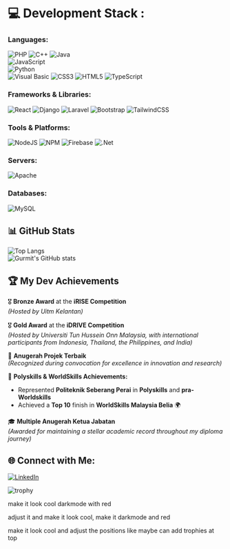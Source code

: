 # 💻 Development Stack :

### Languages:
![PHP](https://img.shields.io/badge/php-%23777BB4.svg?style=for-the-badge&logo=php&logoColor=white) 
![C++](https://img.shields.io/badge/c++-%2300599C.svg?style=for-the-badge&logo=c%2B%2B&logoColor=white) 
![Java](https://img.shields.io/badge/java-%23ED8B00.svg?style=for-the-badge&logo=java&logoColor=white)  
![JavaScript](https://img.shields.io/badge/javascript-%23F7DF1E.svg?style=for-the-badge&logo=javascript&logoColor=black)  
![Python](https://img.shields.io/badge/python-%2314354C.svg?style=for-the-badge&logo=python&logoColor=white)  
![Visual Basic](https://img.shields.io/badge/visual%20basic-%235C2D91.svg?style=for-the-badge&logo=.net&logoColor=white)
![CSS3](https://img.shields.io/badge/css3-%231572B6.svg?style=for-the-badge&logo=css3&logoColor=white) 
![HTML5](https://img.shields.io/badge/html5-%23E34F26.svg?style=for-the-badge&logo=html5&logoColor=white) 
![TypeScript](https://img.shields.io/badge/typescript-%23007ACC.svg?style=for-the-badge&logo=typescript&logoColor=white)

### Frameworks & Libraries:
![React](https://img.shields.io/badge/react-%2320232a.svg?style=for-the-badge&logo=react&logoColor=%2361DAFB) 
![Django](https://img.shields.io/badge/django-%23092E20.svg?style=for-the-badge&logo=django&logoColor=white)
![Laravel](https://img.shields.io/badge/laravel-%23FF2D20.svg?style=for-the-badge&logo=laravel&logoColor=white) 
![Bootstrap](https://img.shields.io/badge/bootstrap-%23563D7C.svg?style=for-the-badge&logo=bootstrap&logoColor=white) 
![TailwindCSS](https://img.shields.io/badge/tailwindcss-%2338B2AC.svg?style=for-the-badge&logo=tailwind-css&logoColor=white)

### Tools & Platforms:
![NodeJS](https://img.shields.io/badge/node.js-6DA55F?style=for-the-badge&logo=node.js&logoColor=white) 
![NPM](https://img.shields.io/badge/NPM-%23000000.svg?style=for-the-badge&logo=npm&logoColor=white) 
![Firebase](https://img.shields.io/badge/firebase-%23039BE5.svg?style=for-the-badge&logo=firebase) 
![.Net](https://img.shields.io/badge/.NET-5C2D91?style=for-the-badge&logo=.net&logoColor=white)

### Servers:
![Apache](https://img.shields.io/badge/apache-%23D42029.svg?style=for-the-badge&logo=apache&logoColor=white) 

### Databases:
![MySQL](https://img.shields.io/badge/mysql-%2300f.svg?style=for-the-badge&logo=mysql&logoColor=white)

## 📊 **GitHub Stats**

![Top Langs](https://github-readme-stats.vercel.app/api/top-langs/?username=Gurmit147&layout=compact&theme=radical&count_private=true)  
![Gurmit's GitHub stats](https://github-readme-stats.vercel.app/api?username=Gurmit147&show_icons=true&theme=radical)

## 🏆 **My Dev Achievements**
🎖️ **Bronze Award** at the **iRISE Competition**  
*(Hosted by Uitm Kelantan)*  

🎖️ **Gold Award** at the **iDRIVE Competition**  
*(Hosted by Universiti Tun Hussein Onn Malaysia, with international participants from Indonesia, Thailand, the Philippines, and India)*  

🏅 **Anugerah Projek Terbaik**  
*(Recognized during convocation for excellence in innovation and research)*  

🌟 **Polyskills & WorldSkills Achievements:**  
- Represented **Politeknik Seberang Perai** in **Polyskills** and **pra-Worldskills**  
- Achieved a **Top 10** finish in **WorldSkills Malaysia Belia** 🌍  

🎓 **Multiple Anugerah Ketua Jabatan**  
*(Awarded for maintaining a stellar academic record throughout my diploma journey)*

## 🌐 **Connect with Me:**
[![LinkedIn](https://img.shields.io/badge/LinkedIn-%230077B5.svg?style=for-the-badge&logo=linkedin&logoColor=white)](https://www.linkedin.com/in/gurmit-singh-98b987201?utm_source=share&utm_campaign=share_via&utm_content=profile&utm_medium=android_app)

![trophy](https://github-profile-trophy.vercel.app/?username=Gurmit147&theme=onedark&column=3&margin-w=15&margin-h=15)


make it look cool darkmode with red


adjust it and make it look cool, make it darkmode and red



make it look cool and adjust the positions like maybe can add trophies at top 
